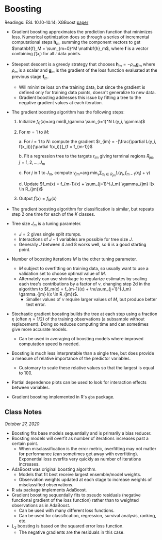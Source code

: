 # Boosting

Readings: ESL 10.10-10.14; XGBoost [paper](https://arxiv.org/pdf/1603.02754.pdf)

- Gradient boosting approximates the prediction function that minimizes loss. Numerical optimization does so through a series of incremental computational steps $\mathbf{h}_m$, summing the component vectors to get $\mathbf{f}_M = \sum_{m=0}^M \mathbf{h}_m$, where $\mathbf{f}$ is a vector containing $f(x_i)$ for all $i$ data points.

- Steepest descent is a greedy strategy that chooses $\mathbf{h}_m = -\rho_m \mathbf{g}_m$ where $\rho_m$ is a scalar and $\mathbf{g}_m$ is the gradient of the loss function evaluated at the previous stage $\mathbf{f}_m$. 

  - Will minimize loss on the training data, but since the gradient is defined only for training data points, doesn't generalize to new data.
  - Gradient boosting addresses this issue by fitting a tree to the negative gradient values at each iteration.

- The gradient boosting algorithm has the following steps:

  1. Initialize $f_0(x)=$arg min$_\gamma \sum_{i=1}^N L(y_i, \gamma)$

  2. For $m = 1$ to $M$:

     a. For $i=1$ to $N$: compute the gradient $r_{im} = -[\frac{\partial L(y_i, f(x_i))}{\partial f(x_i)}]_{f = f_{m-1}}$

     b. Fit a regression tree to the targets $r_{im}$ giving terminal regions $R_{jm}, j = 1, 2, ..., J_m$

     c. For $j$ in 1 to $J_m$, compute $\gamma_{jm} =$arg min$_\gamma \sum_{x_i \in R_{jm}} L(y_i, f_{m-1}(x_i) + \gamma)$

     d. Update $f_m(x) = f_{m-1}(x) + \sum_{j=1}^{J_m} \gamma_{jm} I(x \in R_{jm})$

  3. Output $\hat{f}(x) = f_M(x)$

- The gradient boosting algorithm for classification is similar, but repeats step 2 one time for each of the $K$ classes.

- Tree size $J_m$ is a tuning parameter. 

  - $J=2$ gives single split stumps. 
  - Interactions of $J-1$ variables are possible for tree size $J$. 
  - Generally $J$ between 4 and 8 works well, so 6 is a good starting point.

- Number of boosting iterations $M$ is the other tuning parameter.

  - $M$ subject to overfitting on training data, so usually want to use a validation set to choose optimal value of $M$.
  - Alternately can use shrinkage to regularize estimates by scaling each tree's contributions by a factor of $\nu$, changing step 2d in the algorithm to $f_m(x) = f_{m-1}(x) + \nu\sum_{j=1}^{J_m} \gamma_{jm} I(x \in R_{jm})$.
    - Smaller values of $\nu$ require larger values of $M$, but produce better test error.

- Stochastic gradient boosting builds the tree at each step using a fraction $\eta$ (often $\eta=1/2$) of the training observations (a subsample without replacement). Doing so reduces computing time and can sometimes give more accurate models.

  - Can be used in averaging of boosting models where improved computation speed is needed.

- Boosting is much less interpretable than a single tree, but does provide a measure of relative importance of the predictor variables.

  - Customary to scale these relative values so that the largest is equal to 100.

- Partial dependence plots can be used to look for interaction effects between variables.

- Gradient boosting implemented in R's `gbm` package.

## Class Notes

*October 27, 2020*

- Boosting fits base models sequentially and is primarily a bias reducer.
- Boosting models will overfit as number of iterations increases past a certain point.
  - When misclassification is the error metric, overfitting may not matter for performance (can sometimes get away with overfitting). Exponential loss overfits very quickly as number of iterations increases.
- AdaBoost was original boosting algorithm.
  - Models that fit best receive largest ensemble/model weights.
  - Observation weights updated at each stage to increase weights of misclassified observations.
- R `ada` package implements AdaBoost.
- Gradient boosting sequentially fits to pseudo residuals (negative functional gradient of the loss function) rather than to weighted observations as in AdaBoost.
  - Can be used with many different loss functions.
  - Can be used for classification, regression, survival analysis, ranking, etc.
- $L_2$ boosting is based on the squared error loss function.
  - The negative gradients are the residuals in this case.